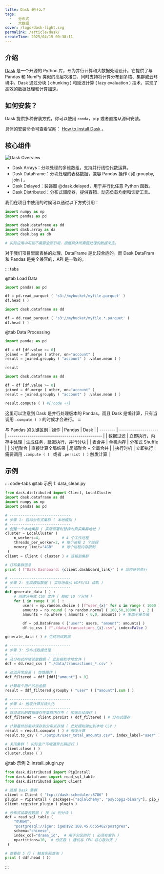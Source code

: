 ```yaml
---
title: Dask 是什么？
tags:
  -   分布式
  -   大数据
cover: /logo/dask-light.svg
permalink: /article/dask/
createTime: 2025/04/15 09:38:11
---
```

## 介绍
 [Dask](https://docs.dask.org/en/stable/) 是一个开源的 Python 库，专为并行计算和大数据处理设计。它提供了与 Pandas 和 NumPy 类似的高层次接口，同时支持将计算分布到多核、集群或云环境中。Dask 通过分块 ( chunking ) 和延迟计算 ( lazy evaluation ) 技术，实现了高效的数据处理和计算加速。

## 如何安装？
Dask 提供多种安装方式，你可以使用 `conda`，`pip` 或者直接从源码安装。

具体的安装命令可查看官网： [How to Install Dask](https://docs.dask.org/en/stable/install.html) 。

## 核心组件
![Dask Overview](https://docs.dask.org/en/stable/_images/dask-overview.svg)

-   ​​Dask Arrays​​：分块处理的多维数组，支持并行线性代数运算。
-   ​Dask DataFrame​​：分块处理的表格数据，兼容 Pandas 操作 ( 如 groupby, join ) 。
-   Dask Delayed​​：装饰器 @dask.delayed，用于并行化任意 Python 函数。
-   Dask Distributed​：分布式调度器，提供容错、动态负载均衡和诊断工具。

我们在项目中使用的时候可以通过以下方式引用：
```python
import numpy as np
import pandas as pd

import dask.dataframe as dd
import dask.array as da
import dask.bag as db

# 实际应用中可能不需要全部引用，根据具体所需要处理的数据来定。
```
对于我们项目里面表格的处理，DataFrame 是比较合适的。而 Dask DataFram 和 Pandas 是完全兼容的，API 是一致的。

::: tabs

@tab Load Data

```python
import pandas as pd

df = pd.read_parquet ( 's3://mybucket/myfile.parquet' )
df.head ( )
```

```python
import dask.dataframe as dd

df = dd.read_parquet ( 's3://mybucket/myfile.*.parquet' )
df.head ( )
```

@tab Data Processing
```python
import pandas as pd

df = df [df.value >= 0]
joined = df.merge ( other, on="account" )
result = joined.groupby ( "account" ) .value.mean ( )

result
```

```python
import dask.dataframe as dd

df = df [df.value >= 0]
joined = df.merge ( other, on="account" )
result = joined.groupby ( "account" ) .value.mean ( )

result.compute ( ) #[!code ++]
```
这里可以注意到 Dask 是并行处理版本的 Pandas。而且 Dask 是懒计算，只有当调用 `.compute ( )` 的时候才会进行。
:::

与 Pandas 的关键区别
| 操作     | Pandas               | Dask                                             |
| -------- | -------------------- | ------------------------------------------------ |
| 数据过滤 | 立即执行，内存中处理 | 生成任务，延迟执行，并行分块                     |
| 表合并   | 单机内存             | 分布式 Shuffle                                   |
| 分组聚合 | 直接计算全局结果     | 局部聚合 + 全局合并                              |
| 执行时机 | 立即执行             | 需要调用 `.compute ( ) ` 或者 `.persist ( )` 触发计算 |

## 示例
::: code-tabs
@tab 示例 1: data_clean.py
```python
from dask.distributed import Client, LocalCluster
import dask.dataframe as dd
import numpy as np
import pandas as pd

# ----------------------------
# 步骤 1: 启动分布式集群 ( 本地模拟 )
# ----------------------------
# 创建一个本地集群 ( 实际部署时替换为真实集群地址 )
cluster = LocalCluster (
    n_workers=4,          # 4 个工作进程
    threads_per_worker=2, # 每个进程 2 个线程
    memory_limit="4GB"    # 每个进程内存限制
 )
client = Client ( cluster ) # 连接到集群

# 打印集群信息
print ( f"Dask Dashboard: {client.dashboard_link}" ) # 监控任务执行

# ----------------------------
# 步骤 2: 生成模拟数据 ( 实际场景从 HDFS/S3 读取 )
# ----------------------------
def generate_data ( ) :
    # 创建分布式 CSV 文件 ( 模拟 10 个分块 )
    for i in range ( 10 ) :
        users = np.random.choice ( [f"user_{x}" for x in range ( 1000 )], size=10000 )
        amounts = np.round ( np.random.normal ( 100,50,10000 ) , 2 )
        amounts = np.where ( amounts < 0,0, amounts ) # 生成少量负值

        df = pd.DataFrame ( {"user": users, "amount": amounts} )
        df.to_csv ( f"./data/transactions_{i}.csv", index=False )

generate_data ( ) # 生成测试数据

# ----------------------------
# 步骤 3: 分布式数据处理
# ----------------------------
# 从分布式存储读取数据 ( 此处模拟本地文件 )
ddf = dd.read_csv ( "./data/transactions_*.csv" )

# 过滤异常交易 ( 惰性操作 )
ddf_filtered = ddf [ddf["amount"] > 0]

# 计算每个用户的总金额
result = ddf_filtered.groupby ( "user" ) ["amount"].sum ( )

# ----------------------------
# 步骤 4: 触发计算并持久化
# ----------------------------
# 将过滤后的数据缓存在集群内存中 ( 加速后续操作 )
ddf_filtered = client.persist ( ddf_filtered ) # 分布式缓存

# 计算最终结果并保存到分布式存储 ( 此处模拟输出到本地 CSV )
result = result.compute ( ) # 触发计算
result.to_csv ( "./output/user_total_amounts.csv", index_label="user" )

# 关闭集群 ( 实际生产环境通常长期运行 )
client.close ( )
cluster.close ( )
```

@tab 示例 2: install_plugin.py
```python
from dask.distributed import PipInstall
from dask.dataframe import read_sql_table
from dask.distributed import Client

# 连接 Dask 集群
client = Client ( "tcp://dask-scheduler:8786" )
plugin = PipInstall ( packages=["sqlalchemy", "psycopg2-binary"], pip_options=["--upgrade"] )
client.register_plugin ( plugin )

# 分布式读取表数据 ( 按 id 列分块 )
ddf = read_sql_table (
    "电视剧",
    "postgresql://iger: ige@192.168.45.6:55462/postgres",
    schema="chinese",
    index_col="drama_id",  # 用于分区的列 ( 必须有索引 )
    npartitions=10,  # 分区数 ( 建议与 CPU 核心数对齐 )
 )

# 查看前 5 行 ( 触发实际查询 )
print ( ddf.head ( ))
```
:::
